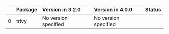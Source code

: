 <!-- markdown-link-check-disable -->

|    | Package   | Version in 3.2.0     | Version in 4.0.0     | Status   |
|---:|:----------|:---------------------|:---------------------|:---------|
|  0 | trivy     | No version specified | No version specified |          |